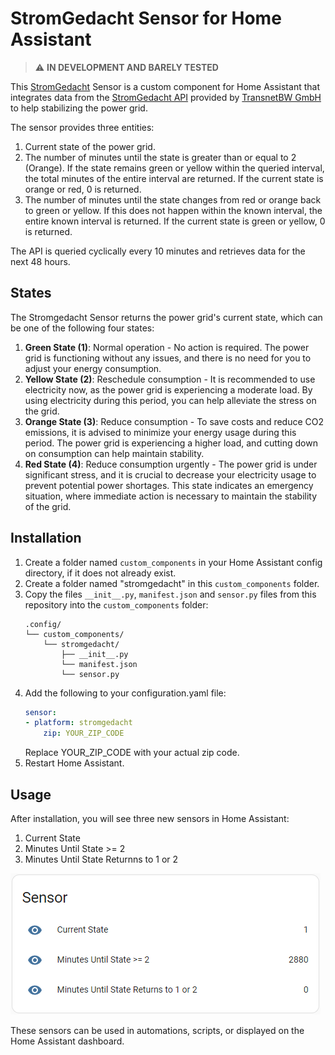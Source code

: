 # StromGedacht Sensor for Home Assistant

> ⚠️ **IN DEVELOPMENT AND BARELY TESTED**

This [StromGedacht](https://www.stromgedacht.de) Sensor is a custom component for Home Assistant that integrates data from the [StromGedacht API](https://api.stromgedacht.de/v1/states) provided by [TransnetBW GmbH](https://www.transnetbw.de/) to help stabilizing the power grid.

The sensor provides three entities:

1. Current state of the power grid.
2. The number of minutes until the state is greater than or equal to 2 (Orange). If the state remains green or yellow within the queried interval, the total minutes of the entire interval are returned. If the current state is orange or red, 0 is returned.
3. The number of minutes until the state changes from red or orange back to green or yellow. If this does not happen within the known interval, the entire known interval is returned. If the current state is green or yellow, 0 is returned.

The API is queried cyclically every 10 minutes and retrieves data for the next 48 hours.

## States

The Stromgedacht Sensor returns the power grid's current state, which can be one of the following four states:

1. **Green State (1)**: Normal operation - No action is required. The power grid is functioning without any issues, and there is no need for you to adjust your energy consumption.
2. **Yellow State (2)**: Reschedule consumption - It is recommended to use electricity now, as the power grid is experiencing a moderate load. By using electricity during this period, you can help alleviate the stress on the grid.
3. **Orange State (3)**: Reduce consumption - To save costs and reduce CO2 emissions, it is advised to minimize your energy usage during this period. The power grid is experiencing a higher load, and cutting down on consumption can help maintain stability.
4. **Red State (4)**: Reduce consumption urgently - The power grid is under significant stress, and it is crucial to decrease your electricity usage to prevent potential power shortages. This state indicates an emergency situation, where immediate action is necessary to maintain the stability of the grid.

## Installation

1. Create a folder named `custom_components` in your Home Assistant config directory, if it does not already exist.
2. Create a folder named "stromgedacht" in this `custom_components` folder.
2. Copy the files `__init__.py`, `manifest.json` and `sensor.py` files from this repository into the `custom_components` folder:
    ```
    .config/
    └── custom_components/
        └── stromgedacht/
            ├── __init__.py
            └── manifest.json
            └── sensor.py
    ```
3. Add the following to your configuration.yaml file:
    ```yaml
    sensor:
    - platform: stromgedacht
        zip: YOUR_ZIP_CODE
    ```
    Replace YOUR_ZIP_CODE with your actual zip code.
4. Restart Home Assistant.

## Usage

After installation, you will see three new sensors in Home Assistant:

1. Current State
2. Minutes Until State >= 2
3. Minutes Until State Returnns to 1 or 2

![](./assets/2023-05-09-21-41-26.png)

These sensors can be used in automations, scripts, or displayed on the Home Assistant dashboard.